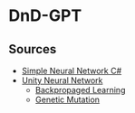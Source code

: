 # DnD-GPT

## Sources
- [Simple Neural Network C#](https://rubikscode.net/2022/07/04/implementing-simple-neural-network-in-c/)
- [Unity Neural Network](https://towardsdatascience.com/building-a-neural-network-framework-in-c-16ef56ce1fef)
    - [Backpropaged Learning](https://github.com/kipgparker/BackPropNetwork/blob/master/BackpropNeuralNetwork/Assets/NeuralNetwork.cs)
    - [Genetic Mutation](https://github.com/kipgparker/MutationNetwork/blob/master/Mutation%20Neural%20Network/Assets/NeuralNetwork.cs)